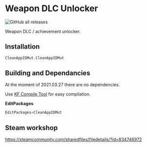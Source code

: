 # Weapon DLC Unlocker

![GitHub all releases](https://img.shields.io/github/downloads/InsultingPros/CleanAppIDMut/total)

Weapon DLC / achievement unlocker.

## Installation

```cpp
CleanAppIDMut.CleanAppIDMut
```

## Building and Dependancies

At the moment of 2021.03.27 there are no dependencies.

Use [KF Compile Tool](https://github.com/InsultingPros/KFCompileTool) for easy compilation.

**EditPackages**

```cpp
EditPackages=CleanAppIDMut
```

## Steam workshop

<https://steamcommunity.com/sharedfiles/filedetails/?id=834746972>
